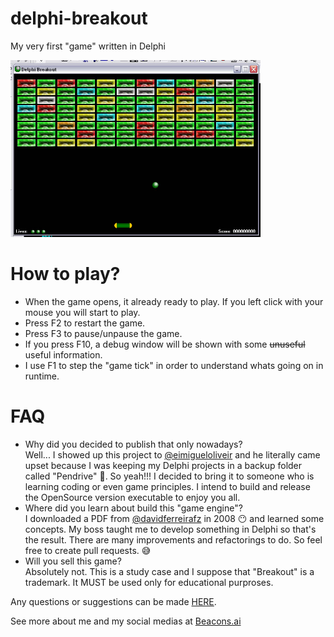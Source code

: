 # delphi-breakout
My very first "game" written in Delphi

<img src="https://github.com/marcosrocha85/delphi-breakout/blob/main/images/main%20game.jpg?size=400" width=400>

# How to play?
- When the game opens, it already ready to play. If you left click with your mouse you will start to play.
- Press F2 to restart the game.
- Press F3 to pause/unpause the game.
- If you press F10, a debug window will be shown with some ~~unuseful~~ useful information.
- I use F1 to step the "game tick" in order to understand whats going on in runtime.

# FAQ
- Why did you decided to publish that only nowadays?<br>
  Well... I showed up this project to [@eimigueloliveir](https://github.com/eimigueloliveir) and he literally came upset because I was keeping my Delphi projects in a backup folder called "Pendrive" 🤣. So yeah!!! I decided to bring it to someone who is learning coding or even game principles. I intend to build and release the OpenSource version executable to enjoy you all.
- Where did you learn about build this "game engine"?<br>
  I downloaded a PDF from [@davidferreirafz](https://github.com/davidferreirafz) in 2008 😶 and learned some concepts. My boss taught me to develop something in Delphi so that's the result. There are many improvements and refactorings to do. So feel free to create pull requests. 😅
- Will you sell this game?<br>
  Absolutely not. This is a study case and I suppose that "Breakout" is a trademark. It MUST be used only for educational purproses.

Any questions or suggestions can be made [HERE](https://github.com/marcosrocha85/delphi-breakout/discussions).

See more about me and my social medias at [Beacons.ai](https://beacons.ai/marcosrochagpm)
